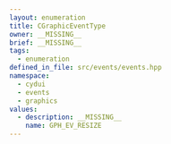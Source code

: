 ```yaml
---
layout: enumeration
title: CGraphicEventType
owner: __MISSING__
brief: __MISSING__
tags:
  - enumeration
defined_in_file: src/events/events.hpp
namespace:
  - cydui
  - events
  - graphics
values:
  - description: __MISSING__
    name: GPH_EV_RESIZE
---
```

